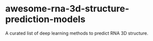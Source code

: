 # awesome-rna-3d-structure-prediction-models
 A curated list of deep learning methods to predict RNA 3D structure.
